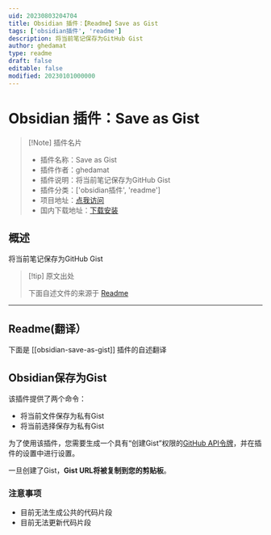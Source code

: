 ```yaml
---
uid: 20230803204704
title: Obsidian 插件：【Readme】Save as Gist
tags: ['obsidian插件', 'readme']
description: 将当前笔记保存为GitHub Gist
author: ghedamat
type: readme
draft: false
editable: false
modified: 20230101000000
---
```


# Obsidian 插件：Save as Gist

> [!Note] 插件名片
> - 插件名称：Save as Gist
> - 插件作者：ghedamat
> - 插件说明：将当前笔记保存为GitHub Gist
> - 插件分类：['obsidian插件', 'readme']
> - 项目地址：[点我访问](https://github.com/ghedamat/obsidian-save-as-gist)
> - 国内下载地址：[下载安装](https://pkmer.cn/products/plugin/pluginMarket/?obsidian-save-as-gist)

## 概述

将当前笔记保存为GitHub Gist



> [!tip] 原文出处
> 
>下面自述文件的来源于 [Readme](https://ghproxy.net/https://raw.githubusercontent.com/ghedamat/obsidian-save-as-gist/master/README.md)
> 

---

## Readme(翻译）

下面是 [[obsidian-save-as-gist]] 插件的自述翻译


## Obsidian保存为Gist

该插件提供了两个命令：

- 将当前文件保存为私有Gist
- 将当前选择保存为私有Gist

为了使用该插件，您需要生成一个具有“创建Gist”权限的[GitHub API令牌](https://github.com/settings/tokens/new)，并在插件的设置中进行设置。

一旦创建了Gist，**Gist URL将被复制到您的剪贴板**。

### 注意事项

- 目前无法生成公共的代码片段
- 目前无法更新代码片段



